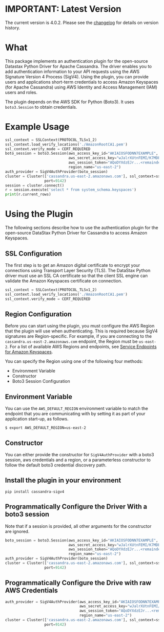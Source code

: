 # IMPORTANT: Latest Version

The current version is 4.0.2. Please see the [changelog](./CHANGELOG.md) for details on version history.

# What

This package implements an authentication plugin for the open-source Datastax Python Driver for Apache Cassandra.
The driver enables you to add authentication information to your API requests using the AWS Signature Version 4 Process (SigV4).
Using the plugin, you can provide users and applications short-term credentials to access Amazon Keyspaces (for Apache Cassandra)
using AWS Identity and Access Management (IAM) users and roles.

The plugin depends on the AWS SDK for Python (Boto3). It uses `boto3.Session` to obtain credentials.


# Example Usage

``` python
ssl_context = SSLContext(PROTOCOL_TLSv1_2)
ssl_context.load_verify_locations('./AmazonRootCA1.pem')
ssl_context.verify_mode = CERT_REQUIRED
boto_session = boto3.Session(aws_access_key_id="AKIAIOSFODNN7EXAMPLE",
                             aws_secret_access_key="wJalrXUtnFEMI/K7MDENG/bPxRfiCYEXAMPLEKEY",
                             aws_session_token="AQoDYXdzEJr...<remainder of token>",
                             region_name="us-east-2")
auth_provider = SigV4AuthProvider(boto_session)
cluster = Cluster(['cassandra.us-east-2.amazonaws.com'], ssl_context=ssl_context, auth_provider=auth_provider,
                  port=9142)
session = cluster.connect()
r = session.execute('select * from system_schema.keyspaces')
print(r.current_rows)
```

# Using the Plugin

The following sections describe how to use the authentication plugin for the open-source DataStax Python Driver for Cassandra to access Amazon Keyspaces.

## SSL Configuration

The first step is to get an Amazon digital certificate to encrypt your connections using Transport Layer Security (TLS).
The DataStax Python driver must use an SSL CA certificate so that the client SSL engine can validate the Amazon Keyspaces
certificate on connection.

``` python
ssl_context = SSLContext(PROTOCOL_TLSv1_2)
ssl_context.load_verify_locations('./AmazonRootCA1.pem')
ssl_context.verify_mode = CERT_REQUIRED
```

## Region Configuration

Before you can start using the plugin, you must configure the AWS Region that the plugin will use when authenticating.
This is required because SigV4 signatures are Region-specific. For example, if you are connecting to the `cassandra.us-east-2.amazonaws.com` endpoint,
the Region must be `us-east-2`. For a list of available AWS Regions and endpoints, see [Service Endpoints for Amazon Keyspaces](https://docs.aws.amazon.com/keyspaces/latest/devguide/programmatic.endpoints.html).

You can specify the Region using one of the following four methods:

* Environment Variable
* Constructor
* Boto3 Session Configuration

## Environment Variable

You can use the `AWS_DEFAULT_REGION` environment variable to match the endpoint that you are
communicating with by setting it as part of your application start-up, as follows.

``` shell
$ export AWS_DEFAULT_REGION=us-east-2
```

## Constructor

You can either provide the constructor for `SigV4AuthProvider` with a boto3 session, aws credentials and a region,
or a parameterless constructor to follow the default boto3 credential discovery path.

## Install the plugin in your environment

``` shell
pip install cassandra-sigv4
```

## Programmatically Configure the Driver With a boto3 session

Note that if a session is provided, all other arguments for the constructor are ignored.

``` python
boto_session = boto3.Session(aws_access_key_id="AKIAIOSFODNN7EXAMPLE",
                             aws_secret_access_key="wJalrXUtnFEMI/K7MDENG/bPxRfiCYEXAMPLEKEY",
                             aws_session_token="AQoDYXdzEJr...<remainder of token>",
                             region_name="us-east-2")
auth_provider = SigV4AuthProvider(boto_session)
cluster = Cluster(['cassandra.us-east-2.amazonaws.com'], ssl_context=ssl_context, auth_provider=auth_provider,
                  port=9142)
```

## Programmatically Configure the Drive with raw AWS Credentials

``` python
auth_provider = SigV4AuthProvider(aws_access_key_id="AKIAIOSFODNN7EXAMPLE",
                                  aws_secret_access_key="wJalrXUtnFEMI/K7MDENG/bPxRfiCYEXAMPLEKEY",
                                  aws_session_token="AQoDYXdzEJr...<remainder of token>",
                                  region_name="us-east-2")
cluster = Cluster(['cassandra.us-east-2.amazonaws.com'], ssl_context=ssl_context, auth_provider=auth_provider,
                  port=9142)
```
